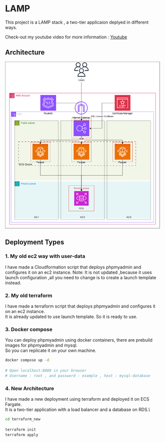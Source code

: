 # LAMP

This project is a LAMP stack , a two-tier applicaion deplyed in different ways. 

Check-out my youtube video for more information : [Youtube](https://www.youtube.com/watch?v=8g5dg3ffGOc)

## Architecture
![alt text](terraform_new/LAMP_new.drawio.png "Architecture")

## Deployment Types

### 1. My old ec2 way with user-data
I have made a Cloudformation script that deploys phpmyadmin and configures it on an ec2 instance. 
Note: It is not updated ,because it uses launch configuration ,all you need to change is to create a launch template instead.

### 2. My old terraform
I have made a terraform script that deploys phpmyadmin and configures it on an ec2 instance.\
It is already updated to use launch template. So it is ready to use.

### 3. Docker compose 
You can deploy phpmyadmin using docker containers, there are prebuild images for phpmyadmin and mysql.\
So you can replicate it on your own machine.
```bash
docker compose up -d

# Open localhost:8080 in your browser
# Username : root , and password : example , host : mysql-database
```

### 4. New Architecture
I have made a new deployment using terraform and deployed it on ECS Fargate.\
It is a two-tier application with a load balancer and a database on RDS.\
```bash
cd terraform_new

terraform init
terraform apply

```
